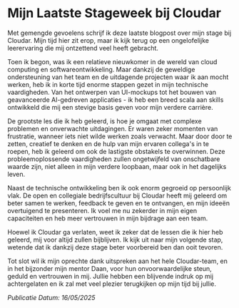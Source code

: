 # Mijn Laatste Stageweek bij Cloudar

Met gemengde gevoelens schrijf ik deze laatste blogpost over mijn stage bij Cloudar.
Mijn tijd hier zit erop, maar ik kijk terug op een ongelofelijke leerervaring die mij ontzettend veel heeft gebracht.

Toen ik begon, was ik een relatieve nieuwkomer in de wereld van cloud computing
en softwareontwikkeling. Maar dankzij de geweldige ondersteuning van het team en
de uitdagende projecten waar ik aan mocht werken, heb ik in korte tijd enorme
stappen gezet in mijn technische vaardigheden. Van het ontwerpen van UI-mockups
tot het bouwen van geavanceerde AI-gedreven applicaties - ik heb een breed scala
aan skills ontwikkeld die mij een stevige basis geven voor mijn verdere carrière.

De grootste les die ik heb geleerd, is hoe je omgaat met complexe problemen en
onverwachte uitdagingen. Er waren zeker momenten van frustratie, wanneer iets niet
wilde werken zoals verwacht. Maar door door te zetten, creatief te denken en de hulp
van mijn ervaren collega's in te roepen, heb ik geleerd om ook de lastigste obstakels te overwinnen. Deze probleemoplossende vaardigheden zullen ongetwijfeld van onschatbare waarde zijn, niet alleen in mijn verdere loopbaan, maar ook in het
dagelijks leven.

Naast de technische ontwikkeling ben ik ook enorm gegroeid op persoonlijk vlak. De
open en collegiale bedrijfscultuur bij Cloudar heeft mij geleerd om beter samen te
werken, feedback te geven en te ontvangen, en mijn ideeën overtuigend te presenteren. Ik voel me nu zekerder in mijn eigen capaciteiten en heb meer
vertrouwen in mijn bijdrage aan een team. 

Hoewel ik Cloudar ga verlaten, weet ik zeker dat de lessen die ik hier heb geleerd,
mij voor altijd zullen bijblijven. Ik kijk uit naar mijn volgende stap, wetende dat ik dankzij deze stage beter voorbereid ben dan ooit tevoren. 

Tot slot wil ik mijn oprechte dank uitspreken aan het hele Cloudar-team, en in het
bijzonder mijn mentor Daan, voor hun onvoorwaardelijke steun, geduld en
vertrouwen in mij. Jullie hebben een blijvende indruk op mij achtergelaten en ik zal
met veel plezier terugkijken op mijn tijd bij jullie.

_Publicatie Datum: 16/05/2025_